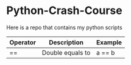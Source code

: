 # Python-Crash-Course
Here is a repo that contains my python scripts 


| Operator | Description | Example |
| -------- | ----------- | ------- |
|   ==    |   Double equals to | a == b |
